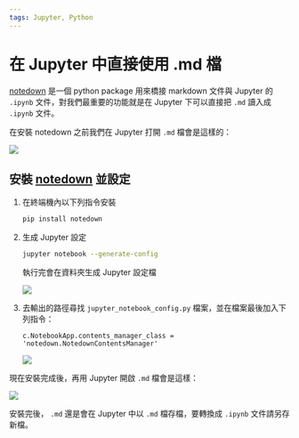 ```yaml
---
tags: Jupyter, Python
---
```


# 在 Jupyter 中直接使用 .md 檔


[notedown](https://github.com/aaren/notedown) 是一個 python package 用來橋接 markdown 文件與 Jupyter 的 `.ipynb` 文件，對我們最重要的功能就是在 Jupyter 下可以直接把 `.md` 讀入成  `.ipynb` 文件。


在安裝 notedown 之前我們在 Jupyter 打開 `.md` 檔會是這樣的：

![](https://i.imgur.com/eH0aMxY.png)


## 安裝 [notedown](http://github.com/aaren/notedown) 並設定

1. 在終端機內以下列指令安裝

   ```bash
   pip install notedown
   ```

2. 生成 Jupyter 設定

   ```bash
   jupyter notebook --generate-config
   ```

   執行完會在資料夾生成 Jupyter 設定檔

   ![](https://i.imgur.com/bYBXLKp.png)

3. 去輸出的路徑尋找 `jupyter_notebook_config.py` 檔案，並在檔案最後加入下列指令：

   ```
   c.NotebookApp.contents_manager_class = 'notedown.NotedownContentsManager'
   ```

   ![](https://i.imgur.com/fN70lBk.png)


現在安裝完成後，再用 Jupyter 開啟 `.md` 檔會是這樣：

![](https://i.imgur.com/eRB5M8L.png)


安裝完後， `.md` 還是會在 Jupyter 中以 `.md` 檔存檔，要轉換成 `.ipynb` 文件請另存新檔。